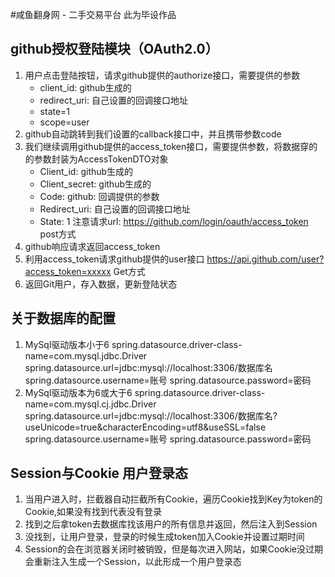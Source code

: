 #咸鱼翻身网 - 二手交易平台
此为毕设作品

## github授权登陆模块（OAuth2.0）
1. 用户点击登陆按钮，请求github提供的authorize接口，需要提供的参数
   - client_id: github生成的
   - redirect_uri: 自己设置的回调接口地址 
   - state=1 
   - scope=user
2. github自动跳转到我们设置的callback接口中，并且携带参数code
3. 我们继续调用github提供的access_token接口，需要提供参数，将数据穿的的参数封装为AccessTokenDTO对象 
   - Client_id: github生成的
   - Client_secret: github生成的
   - Code: github: 回调提供的参数
   - Redirect_uri: 自己设置的回调接口地址
   - State: 1
   注意请求url: https://github.com/login/oauth/access_token   post方式
4. github响应请求返回access_token
5. 利用access_token请求github提供的user接口
   https://api.github.com/user?access_token=xxxxx   Get方式
6. 返回Git用户，存入数据，更新登陆状态

## 关于数据库的配置
1. MySql驱动版本小于6
    spring.datasource.driver-class-name=com.mysql.jdbc.Driver
    spring.datasource.url=jdbc:mysql://localhost:3306/数据库名
    spring.datasource.username=账号
    spring.datasource.password=密码
2. MySql驱动版本为6或大于6
    spring.datasource.driver-class-name=com.mysql.cj.jdbc.Driver
    spring.datasource.url=jdbc:mysql://localhost:3306/数据库名?useUnicode=true&characterEncoding=utf8&useSSL=false
    spring.datasource.username=账号
    spring.datasource.password=密码
    
## Session与Cookie 用户登录态
1. 当用户进入时，拦截器自动拦截所有Cookie，遍历Cookie找到Key为token的Cookie,如果没有找到代表没有登录
2. 找到之后拿token去数据库找该用户的所有信息并返回，然后注入到Session
3. 没找到，让用户登录，登录的时候生成token加入Cookie并设置过期时间
4. Session的会在浏览器关闭时被销毁，但是每次进入网站，如果Cookie没过期会重新注入生成一个Session，以此形成一个用户登录态